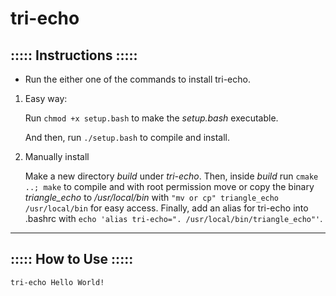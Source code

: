 # tri-echo

## ::::: Instructions :::::
- Run the either one of the commands to install tri-echo.
1. Easy way:
    
    Run ```chmod +x setup.bash``` to make the _setup.bash_ executable.

    And then, run ```./setup.bash``` to compile and install.
2. Manually install
    
    Make a new directory _build_ under _tri-echo_. Then, inside _build_ run ```cmake ..; make``` to compile and with root permission move or copy the binary _triangle\_echo_ to _/usr/local/bin_ with ```"mv or cp" triangle_echo /usr/local/bin``` for easy access.
    Finally, add an alias for tri-echo into .bashrc with ```echo 'alias tri-echo=". /usr/local/bin/triangle_echo"'```.

- - -

## ::::: How to Use :::::
```tri-echo Hello World!```
